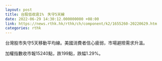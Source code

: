 ```yaml
---
layout: post
title: 台股低收逾1%　失守5天線
date: 2022-06-29 14:30:12.000000000 +08:00
link: https://news.rthk.hk/rthk/ch/component/k2/1655260-20220629.htm
categories: rthk
---
```


台灣股市失守5天移動平均線。美國消費者信心疲弱，市場避險需求升溫。

加權指數收市報15240點，跌199點，跌幅1.29%。
